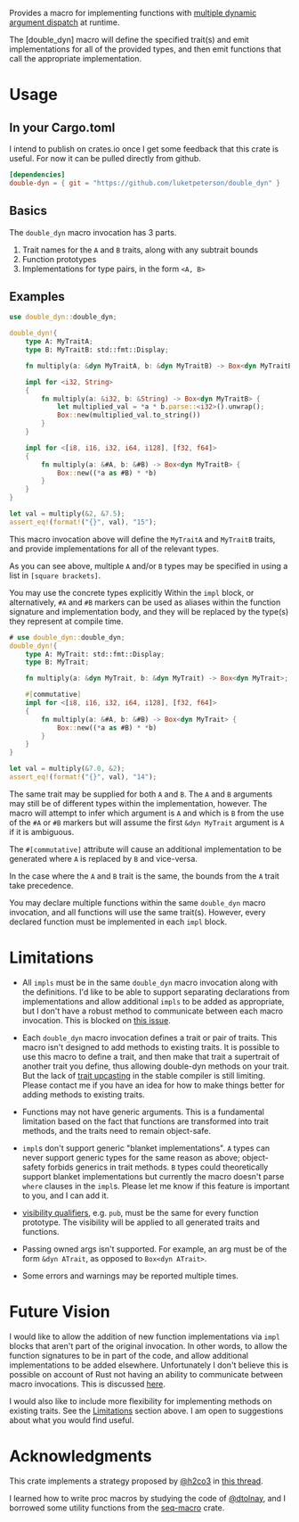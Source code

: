 
Provides a macro for implementing functions with [multiple dynamic argument dispatch](https://en.wikipedia.org/wiki/Multiple_dispatch) at runtime.

The [double_dyn] macro will define the specified trait(s) and emit implementations for all of the provided types, and then emit functions that call the appropriate implementation.

# Usage

## In your Cargo.toml
I intend to publish on crates.io once I get some feedback that this crate is useful.  For now it can be pulled directly from github.

```toml
[dependencies]
double-dyn = { git = "https://github.com/luketpeterson/double_dyn" }
```
## Basics
The `double_dyn` macro invocation has 3 parts.

1. Trait names for the `A` and `B` traits, along with any subtrait bounds
2. Function prototypes
3. Implementations for type pairs, in the form `<A, B>`

## Examples

```rust
use double_dyn::double_dyn;

double_dyn!{
    type A: MyTraitA;
    type B: MyTraitB: std::fmt::Display;

    fn multiply(a: &dyn MyTraitA, b: &dyn MyTraitB) -> Box<dyn MyTraitB>;

    impl for <i32, String>
    {
        fn multiply(a: &i32, b: &String) -> Box<dyn MyTraitB> {
            let multiplied_val = *a * b.parse::<i32>().unwrap();
            Box::new(multiplied_val.to_string())
        }
    }

    impl for <[i8, i16, i32, i64, i128], [f32, f64]>
    {
        fn multiply(a: &#A, b: &#B) -> Box<dyn MyTraitB> {
            Box::new((*a as #B) * *b)
        }
    }
}

let val = multiply(&2, &7.5);
assert_eq!(format!("{}", val), "15");
```
This macro invocation above will define the `MyTraitA` and `MyTraitB` traits, and provide implementations for all of the relevant types.

As you can see above, multiple `A` and/or `B` types may be specified in using a list in `[square brackets]`.

You may use the concrete types explicitly Within the `impl` block, or alternatively, `#A` and `#B` markers can be used as aliases within the function signature and implementation body, and they will be replaced by the type(s) they represent at compile time.

```rust
# use double_dyn::double_dyn;
double_dyn!{
    type A: MyTrait: std::fmt::Display;
    type B: MyTrait;

    fn multiply(a: &dyn MyTrait, b: &dyn MyTrait) -> Box<dyn MyTrait>;

    #[commutative]
    impl for <[i8, i16, i32, i64, i128], [f32, f64]>
    {
        fn multiply(a: &#A, b: &#B) -> Box<dyn MyTrait> {
            Box::new((*a as #B) * *b)
        }
    }
}

let val = multiply(&7.0, &2);
assert_eq!(format!("{}", val), "14");
```
The same trait may be supplied for both `A` and `B`.  The `A` and `B` arguments may still be of different types within the implementation, however.  The macro will attempt to infer which argument is `A` and which is `B` from the use of the `#A` or `#B` markers but will assume the first `&dyn MyTrait` argument is `A` if it is ambiguous.

The `#[commutative]` attribute will cause an additional implementation to be generated where `A` is replaced by `B` and vice-versa.

In the case where the `A` and `B` trait is the same, the bounds from the `A` trait take precedence.

You may declare multiple functions within the same `double_dyn` macro invocation, and all functions will use the same trait(s).  However, every declared function must be implemented in each `impl` block.

# Limitations

- All `impls` must be in the same `double_dyn` macro invocation along with the definitions.  I'd like to be able to support separating declarations from implementations and allow additional `impls` to be added as appropriate, but I don't have a robust method to communicate between each macro invocation.  This is blocked on [this issue](https://github.com/rust-lang/rust/issues/44034).

- Each `double_dyn` macro invocation defines a trait or pair of traits.  This macro isn't designed to add methods to existing traits.  It is possible to use this macro to define a trait, and then make that trait a supertrait of another trait you define, thus allowing double-dyn methods on your trait.  But the lack of [trait upcasting](https://github.com/rust-lang/rust/issues/65991) in the stable compiler is still limiting.  Please contact me if you have an idea for how to make things better for adding methods to existing traits.

- Functions may not have generic arguments.  This is a fundamental limitation based on the fact that functions are transformed into trait methods, and the traits need to remain object-safe.

- `impl`s don't support generic "blanket implementations".  `A` types can never support generic types for the same reason as above; object-safety forbids generics in trait methods.  `B` types could theoretically support blanket implementations but currently the macro doesn't parse `where` clauses in the `impl`s.  Please let me know if this feature is important to you, and I can add it.

- [visibility qualifiers](https://doc.rust-lang.org/reference/visibility-and-privacy.html), e.g. `pub`, must be the same for every function prototype.  The visibility will be applied to all generated traits and functions.

- Passing owned args isn't supported.  For example, an arg must be of the form `&dyn ATrait`, as opposed to `Box<dyn ATrait>`.

- Some errors and warnings may be reported multiple times.

# Future Vision

I would like to allow the addition of new function implementations via `impl` blocks that aren't part of the original invocation.  In other words, to allow the function signatures to be in part of the code, and allow additional implementations to be added elsewhere.  Unfortunately I don't believe this is possible on account of Rust not having an ability to communicate between macro invocations.  This is discussed [here](https://github.com/rust-lang/rust/issues/44034).

I would also like to include more flexibility for implementing methods on existing traits.  See the [Limitations](#limitations) section above.  I am open to suggestions about what you would find useful.

# Acknowledgments

This crate implements a strategy proposed by [@h2co3](http://h2co3.github.io/) in [this thread](https://users.rust-lang.org/t/dyn-dispatch-on-multiple-types).

I learned how to write proc macros by studying the code of [@dtolnay](https://github.com/dtolnay), and I borrowed some utility functions from the [seq-macro](https://github.com/dtolnay/seq-macro) crate.
